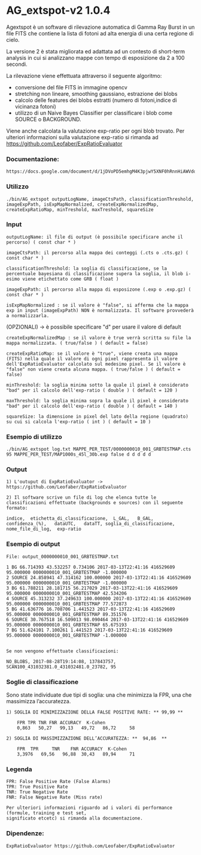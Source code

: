 # AG_extspot-v2 1.0.4

Agextspot è un software di rilevazione automatica di Gamma Ray Burst in un file FITS che contiene la lista di fotoni ad alta energia di una certa regione di cielo.

La versione 2 è stata migliorata ed adattata ad un contesto di short-term analysis in cui si analizzano mappe con tempo di esposizione da 2 a 100 secondi. 

La rilevazione viene effettuata attraverso il seguente algoritmo:
* conversione del file FITS in immagine opencv
* stretching non lineare, smoothing gaussiano, estrazione dei blobs
* calcolo delle features dei blobs estratti (numero di fotoni,indice di vicinanza fotoni)
* utilizzo di un Naive Bayes Classifier per classificare i blob come SOURCE o BACKGROUND.
		  
Viene anche calcolata la valutazione exp-ratio per ogni blob trovato. Per ulteriori informazioni sulla valutazione exp-ratio si rimanda ad https://github.com/Leofaber/ExpRatioEvaluator

### Documentazione: 
	
	https://docs.google.com/document/d/1jDVoPD5emhgM4K3pjwY5XNF0hRnnHiAWVdoTvMgOEwk/edit#heading=h.568bs0t6yg27

### Utilizzo

	./bin/AG_extspot outputLogName, imageCtsPath, classificationThreshold, imageExpPath, isExpMapNormalized, createExpNormalizedMap, createExpRatioMap, minTreshold, maxTreshold, squareSize
	

### Input

	outputLogName: il file di output (è possibile specificare anche il percorso) ( const char * )
	
	imageCtsPath: il percorso alla mappa dei conteggi (.cts o .cts.gz) ( const char * )

	classificationThreshold: la soglia di classificazione, se la percentuale bayesiana di classificazione supera la soglia, il blob i-esimo viene etichettato come GRB ( float )

	imageExpPath: il percorso alla mappa di esposizone (.exp o .exp.gz) ( const char * )
	
	isExpMapNormalized : se il valore è "false", si afferma che la mappa exp in input (imageExpPath) NON è normalizzata. Il software provvederà a normalizzarla.
	
(OPZIONALI) -> è possibile specificare "d" per usare il valore di default

	createExpNormalizedMap : se il valore è true verrà scritta su file la mappa normalizzata. ( true/false ) ( default = false)

	createExpRatioMap: se il valore è "true", viene creata una mappa (FITS) nella quale il valore di ogni pixel rappresenta il valore dell'ExpRatioEvaluator calcolato sul medesimo pixel. Se il valore è "false" non viene creata alcuna mappa. ( true/false ) ( default = false)

	minThreshold: la soglia minima sotto la quale il pixel è considerato "bad" per il calcolo dell'exp-ratio ( double ) ( default = 120 )
	
	maxThreshold: la soglia minima sopra la quale il pixel è considerato "bad" per il calcolo dell'exp-ratio ( double ) ( default = 140 )

	squareSize: la dimensione in pixel del lato della regione (quadrato) su cui si calcola l'exp-ratio ( int ) ( default = 10 )

### Esempio di utilizzo

	./bin/AG_extspot log.txt MAPPE_PER_TEST/0000000010_001_GRBTESTMAP.cts 95 MAPPE_PER_TEST/MAP1000s_45l_30b.exp false d d d d d
 	

### Output

	1) L'outuput di ExpRatioEvaluator -> https://github.com/Leofaber/ExpRatioEvaluator	

	2) Il software scrive un file di log che elenca tutte le classificazioni effettuate (backgrounds e sources) con il seguente formato:	

	indice,  etichetta_di_classificazione,  L_GAL,   B_GAL,   confidenza_(%),   dataUTC,   dataTT, soglia_di_classificazione,  nome_file_di_log,  exp-ratio     

	
### Esempio di output

	File: output_0000000010_001_GRBTESTMAP.txt

	1 BG 66.714393 43.532257 0.734106 2017-03-13T22:41:16 416529609 95.000000 0000000010_001_GRBTESTMAP -1.000000
	2 SOURCE 24.858941 47.314162 100.000000 2017-03-13T22:41:16 416529609 95.000000 0000000010_001_GRBTESTMAP -1.000000
	3 BG 61.788211 28.181715 56.217029 2017-03-13T22:41:16 416529609 95.000000 0000000010_001_GRBTESTMAP 42.534206
	4 SOURCE 45.313232 37.249633 100.000000 2017-03-13T22:41:16 416529609 95.000000 0000000010_001_GRBTESTMAP 77.572873
	5 BG 41.636776 16.708706 1.441523 2017-03-13T22:41:16 416529609 95.000000 0000000010_001_GRBTESTMAP 89.351576
	6 SOURCE 30.767518 16.509013 98.090464 2017-03-13T22:41:16 416529609 95.000000 0000000010_001_GRBTESTMAP 65.675193
	7 BG 51.624101 7.100261 1.441523 2017-03-13T22:41:16 416529609 95.000000 0000000010_001_GRBTESTMAP -1.000000


	Se non vengono effettuate classificazioni:
	
	NO_BLOBS, 2017-08-28T19:14:08, 137843757, SCAN100_431032381.0_431032481.0_23782, 95



### Soglie di classificazione

Sono state individuate due tipi di soglia: una che minimizza la FPR, una che massimizza l’accuratezza.

	1) SOGLIA DI MINIMIZZAZIONE DELLA FALSE POSITIVE RATE: ** 99,99 **

		FPR	TPR	TNR	FNR	ACCURACY  K-Cohen
		0,863   50,27   99,13   49,72   86,72	  58	

	2) SOGLIA DI MASSIMIZZAZIONE DELL’ACCURATEZZA: **  94,86  **

		FPR	 TPR	 TNR	FNR	ACCURACY  K-Cohen  
		3,3976	 69,56	 96,88	30,43	89,94	  71	   

### Legenda

	FPR: False Positive Rate (False Alarms)
	TPR: True Positive Rate
	TNR: True Negative Rate
	FNR: False Negative Rate (Miss rate)

	Per ulteriori informazioni riguardo ad i valori di performance (formule, training e test set,
	significato etcetc) si rimanda alla documentazione.
	
### Dipendenze:

	ExpRatioEvaluator https://github.com/Leofaber/ExpRatioEvaluator
